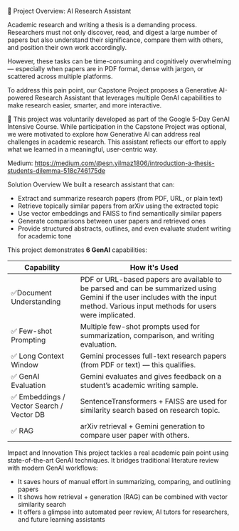 🧠 Project Overview: AI Research Assistant

Academic research and writing a thesis is a demanding process. Researchers must not only discover, read, and digest a large number of papers but also understand their significance, compare them with others, and position their own work accordingly.

However, these tasks can be time-consuming and cognitively overwhelming — especially when papers are in PDF format, dense with jargon, or scattered across multiple platforms.

To address this pain point, our Capstone Project proposes a Generative AI-powered Research Assistant that leverages multiple GenAI capabilities to make research easier, smarter, and more interactive.


🧩 This project was voluntarily developed as part of the Google 5-Day GenAI Intensive Course. While participation in the Capstone Project was optional, we were motivated to explore how Generative AI can address real challenges in academic research. This assistant reflects our effort to apply what we learned in a meaningful, user-centric way.

Medium: https://medium.com/@esn.yilmaz1806/introduction-a-thesis-students-dilemma-518c746175de


Solution Overview
We built a research assistant that can:

- Extract and summarize research papers (from PDF, URL, or plain text)
- Retrieve topically similar papers from arXiv using the extracted topic
- Use vector embeddings and FAISS to find semantically similar papers
- Generate comparisons between user papers and retrieved ones
- Provide structured abstracts, outlines, and even evaluate student writing for academic tone

This project demonstrates **6 GenAI** capabilities:

| Capability                               | How it's Used                                                                                                                                                                      |
| ---------------------------------------- | ---------------------------------------------------------------------------------------------------------------------------------------------------------------------------------- |
| ✅Document Understanding                  | PDF or URL-based papers are available to be parsed and can be summarized using Gemini if the user includes with the input method. Various input methods for users were implicated. |
| ✅ Few-shot Prompting                     | Multiple few-shot prompts used for summarization, comparison, and writing evaluation.                                                                                              |
| ✅ Long Context Window                    | Gemini processes full-text research papers (from PDF or text) — this qualifies.                                                                                                    |
| ✅ GenAI Evaluation                       | Gemini evaluates and gives feedback on a student’s academic writing sample.                                                                                                        |
| ✅ Embeddings / Vector Search / Vector DB | SentenceTransformers + FAISS are used for similarity search based on research topic.                                                                                               |
| ✅ RAG                                    | arXiv retrieval + Gemini generation to compare user paper with others.    


Impact and Innovation
This project tackles a real academic pain point using state-of-the-art GenAI techniques. It bridges traditional literature review with modern GenAI workflows:

- It saves hours of manual effort in summarizing, comparing, and outlining papers
- It shows how retrieval + generation (RAG) can be combined with vector similarity search
- It offers a glimpse into automated peer review, AI tutors for researchers, and future learning assistants
